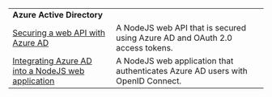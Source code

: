| | |
|---|---|
| **Azure Active Directory** ||
| [Securing a web API with Azure AD](https://azure.microsoft.com/en-us/resources/samples/active-directory-node-webapi/) | A NodeJS web API that is secured using Azure AD and OAuth 2.0 access tokens. |
| [Integrating Azure AD into a NodeJS web application](https://azure.microsoft.com/en-us/resources/samples/active-directory-node-webapp-openidconnect/) | A NodeJS web application that authenticates Azure AD users with OpenID Connect. |